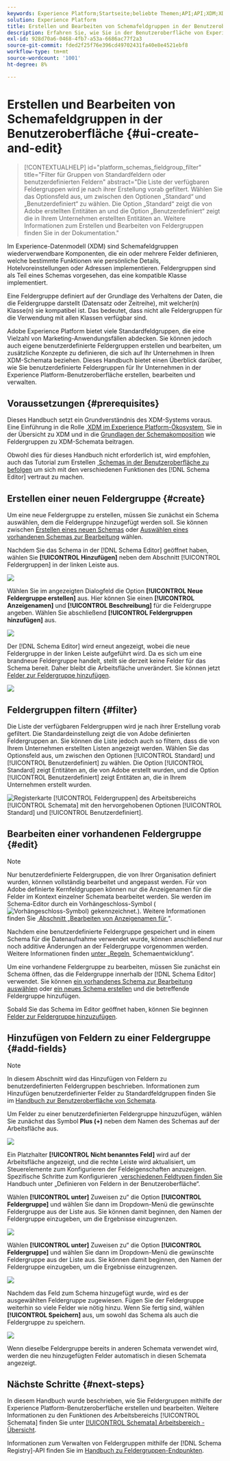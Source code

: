 ```yaml
---
keywords: Experience Platform;Startseite;beliebte Themen;API;API;XDM;XDM-System;Experience-Datenmodell;Datenmodell;UI;Arbeitsbereich;Feldergruppe;Feldergruppen;
solution: Experience Platform
title: Erstellen und Bearbeiten von Schemafeldgruppen in der Benutzeroberfläche
description: Erfahren Sie, wie Sie in der Benutzeroberfläche von Experience Platform Schemafeldgruppen erstellen und bearbeiten.
exl-id: 928d70a6-0468-4fb7-a53a-6686ac77f2a3
source-git-commit: fded2f25f76e396cd49702431fa40e8e4521ebf8
workflow-type: tm+mt
source-wordcount: '1001'
ht-degree: 8%

---
```


# Erstellen und Bearbeiten von Schemafeldgruppen in der Benutzeroberfläche {#ui-create-and-edit}

>[!CONTEXTUALHELP]
>id="platform_schemas_fieldgroup_filter"
>title="Filter für Gruppen von Standardfeldern oder benutzerdefinierten Feldern"
>abstract="Die Liste der verfügbaren Feldergruppen wird je nach ihrer Erstellung vorab gefiltert. Wählen Sie das Optionsfeld aus, um zwischen den Optionen „Standard“ und „Benutzerdefiniert“ zu wählen. Die Option „Standard“ zeigt die von Adobe erstellten Entitäten an und die Option „Benutzerdefiniert“ zeigt die in Ihrem Unternehmen erstellten Entitäten an. Weitere Informationen zum Erstellen und Bearbeiten von Feldergruppen finden Sie in der Dokumentation."

Im Experience-Datenmodell (XDM) sind Schemafeldgruppen wiederverwendbare Komponenten, die ein oder mehrere Felder definieren, welche bestimmte Funktionen wie persönliche Details, Hotelvoreinstellungen oder Adressen implementieren. Feldergruppen sind als Teil eines Schemas vorgesehen, das eine kompatible Klasse implementiert.

Eine Feldergruppe definiert auf der Grundlage des Verhaltens der Daten, die die Feldergruppe darstellt (Datensatz oder Zeitreihe), mit welcher(n) Klasse(n) sie kompatibel ist. Das bedeutet, dass nicht alle Feldergruppen für die Verwendung mit allen Klassen verfügbar sind.

Adobe Experience Platform bietet viele Standardfeldgruppen, die eine Vielzahl von Marketing-Anwendungsfällen abdecken. Sie können jedoch auch eigene benutzerdefinierte Feldergruppen erstellen und bearbeiten, um zusätzliche Konzepte zu definieren, die sich auf Ihr Unternehmen in Ihren XDM-Schemata beziehen. Dieses Handbuch bietet einen Überblick darüber, wie Sie benutzerdefinierte Feldergruppen für Ihr Unternehmen in der Experience Platform-Benutzeroberfläche erstellen, bearbeiten und verwalten.

## Voraussetzungen {#prerequisites}

Dieses Handbuch setzt ein Grundverständnis des XDM-Systems voraus. Eine Einführung in die Rolle [&#x200B; XDM im Experience Platform-Ökosystem &#x200B;](../../home.md) Sie in der Übersicht zu XDM und in die [Grundlagen der Schemakomposition](../../schema/composition.md) wie Feldergruppen zu XDM-Schemata beitragen.

Obwohl dies für dieses Handbuch nicht erforderlich ist, wird empfohlen, auch das Tutorial zum Erstellen [&#x200B; Schemas in der Benutzeroberfläche zu befolgen](../../tutorials/create-schema-ui.md) um sich mit den verschiedenen Funktionen des [!DNL Schema Editor] vertraut zu machen.

## Erstellen einer neuen Feldergruppe {#create}

Um eine neue Feldergruppe zu erstellen, müssen Sie zunächst ein Schema auswählen, dem die Feldergruppe hinzugefügt werden soll. Sie können zwischen [Erstellen eines neuen Schemas](./schemas.md#create) oder [Auswählen eines vorhandenen Schemas zur Bearbeitung](./schemas.md#edit) wählen.

Nachdem Sie das Schema in der [!DNL Schema Editor] geöffnet haben, wählen Sie **[!UICONTROL Hinzufügen]** neben dem Abschnitt [!UICONTROL Feldergruppen] in der linken Leiste aus.

![](../../images/ui/resources/field-groups/add-field-group.png)

Wählen Sie im angezeigten Dialogfeld die Option **[!UICONTROL Neue Feldergruppe erstellen]** aus. Hier können Sie einen **[!UICONTROL Anzeigenamen]** und **[!UICONTROL Beschreibung]** für die Feldergruppe angeben. Wählen Sie abschließend **[!UICONTROL Feldergruppen hinzufügen]** aus.

![](../../images/ui/resources/field-groups/create-field-group.png)

Der [!DNL Schema Editor] wird erneut angezeigt, wobei die neue Feldergruppe in der linken Leiste aufgeführt wird. Da es sich um eine brandneue Feldergruppe handelt, stellt sie derzeit keine Felder für das Schema bereit. Daher bleibt die Arbeitsfläche unverändert. Sie können jetzt [Felder zur Feldergruppe hinzufügen](#add-fields).

![](../../images/ui/resources/field-groups/field-group-added.png)

## Feldergruppen filtern {#filter}

Die Liste der verfügbaren Feldergruppen wird je nach ihrer Erstellung vorab gefiltert. Die Standardeinstellung zeigt die von Adobe definierten Feldergruppen an. Sie können die Liste jedoch auch so filtern, dass die von Ihrem Unternehmen erstellten Listen angezeigt werden. Wählen Sie das Optionsfeld aus, um zwischen den Optionen [!UICONTROL Standard] und [!UICONTROL Benutzerdefiniert] zu wählen. Die Option [!UICONTROL Standard] zeigt Entitäten an, die von Adobe erstellt wurden, und die Option [!UICONTROL Benutzerdefiniert] zeigt Entitäten an, die in Ihrem Unternehmen erstellt wurden.

![Registerkarte [!UICONTROL Feldergruppen] des Arbeitsbereichs [!UICONTROL Schemata] mit den hervorgehobenen Optionen [!UICONTROL Standard] und [!UICONTROL Benutzerdefiniert].](../../images/ui/resources/field-groups/standard-and-custom-field-groups.png)

## Bearbeiten einer vorhandenen Feldergruppe {#edit}

>[!NOTE]
>
>Nur benutzerdefinierte Feldergruppen, die von Ihrer Organisation definiert wurden, können vollständig bearbeitet und angepasst werden. Für von Adobe definierte Kernfeldgruppen können nur die Anzeigenamen für die Felder im Kontext einzelner Schemata bearbeitet werden. Sie werden im Schema-Editor durch ein Vorhängeschloss-Symbol (![Vorhängeschloss-Symbol) gekennzeichnet.](/help/images/icons/lock-closed.png)). Weitere Informationen finden Sie [&#x200B; Abschnitt „Bearbeiten von Anzeigenamen für &#x200B;](./schemas.md#display-names)&quot;.
>
>Nachdem eine benutzerdefinierte Feldergruppe gespeichert und in einem Schema für die Datenaufnahme verwendet wurde, können anschließend nur noch additive Änderungen an der Feldergruppe vorgenommen werden. Weitere Informationen finden [&#x200B; unter „Regeln &#x200B;](../../schema/composition.md#evolution) Schemaentwicklung“.

Um eine vorhandene Feldergruppe zu bearbeiten, müssen Sie zunächst ein Schema öffnen, das die Feldergruppe innerhalb der [!DNL Schema Editor] verwendet. Sie können [ein vorhandenes Schema zur Bearbeitung auswählen](./schemas.md#edit) oder [ein neues Schema erstellen](./schemas.md#create) und die betreffende Feldergruppe hinzufügen.

Sobald Sie das Schema im Editor geöffnet haben, können Sie beginnen [Felder zur Feldergruppe hinzuzufügen](#add-fields).

## Hinzufügen von Feldern zu einer Feldergruppe {#add-fields}

>[!NOTE]
>
>In diesem Abschnitt wird das Hinzufügen von Feldern zu benutzerdefinierten Feldergruppen beschrieben. Informationen zum Hinzufügen benutzerdefinierter Felder zu Standardfeldgruppen finden Sie im [Handbuch zur Benutzeroberfläche von Schemata](./schemas.md#custom-fields-for-standard-groups).

Um Felder zu einer benutzerdefinierten Feldergruppe hinzuzufügen, wählen Sie zunächst das Symbol **Plus (+)** neben dem Namen des Schemas auf der Arbeitsfläche aus.

![](../../images/ui/resources/field-groups/add-field.png)

Ein Platzhalter **[!UICONTROL Nicht benanntes Feld]** wird auf der Arbeitsfläche angezeigt, und die rechte Leiste wird aktualisiert, um Steuerelemente zum Konfigurieren der Feldeigenschaften anzuzeigen. Spezifische Schritte zum Konfigurieren [&#x200B; verschiedenen Feldtypen finden Sie &#x200B;](../fields/overview.md#define) Handbuch unter „Definieren von Feldern in der Benutzeroberfläche“.

Wählen **[!UICONTROL unter]** Zuweisen zu“ die Option **[!UICONTROL Feldergruppe]** und wählen Sie dann im Dropdown-Menü die gewünschte Feldergruppe aus der Liste aus. Sie können damit beginnen, den Namen der Feldergruppe einzugeben, um die Ergebnisse einzugrenzen.

![](../../images/ui/resources/field-groups/select-field-group.png)

Wählen **[!UICONTROL unter]** Zuweisen zu“ die Option **[!UICONTROL Feldergruppe]** und wählen Sie dann im Dropdown-Menü die gewünschte Feldergruppe aus der Liste aus. Sie können damit beginnen, den Namen der Feldergruppe einzugeben, um die Ergebnisse einzugrenzen.

![](../../images/ui/resources/field-groups/select-field-group.png)

Nachdem das Feld zum Schema hinzugefügt wurde, wird es der ausgewählten Feldergruppe zugewiesen. Fügen Sie der Feldergruppe weiterhin so viele Felder wie nötig hinzu. Wenn Sie fertig sind, wählen **[!UICONTROL Speichern]** aus, um sowohl das Schema als auch die Feldergruppe zu speichern.

![](../../images/ui/resources/field-groups/complete-field-group.png)

Wenn dieselbe Feldergruppe bereits in anderen Schemata verwendet wird, werden die neu hinzugefügten Felder automatisch in diesen Schemata angezeigt.

## Nächste Schritte {#next-steps}

In diesem Handbuch wurde beschrieben, wie Sie Feldergruppen mithilfe der Experience Platform-Benutzeroberfläche erstellen und bearbeiten. Weitere Informationen zu den Funktionen des Arbeitsbereichs [!UICONTROL Schemata] finden Sie unter [[!UICONTROL Schemata] Arbeitsbereich - Übersicht](../overview.md).

Informationen zum Verwalten von Feldergruppen mithilfe der [!DNL Schema Registry]-API finden Sie im [Handbuch zu Feldergruppen-Endpunkten](../../api/field-groups.md).
